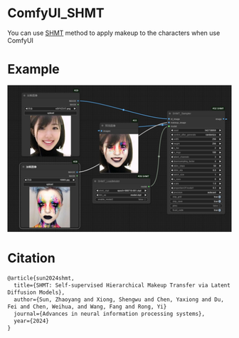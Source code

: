 # ComfyUI_SHMT
You can use [SHMT](https://github.com/Snowfallingplum/SHMT) method to apply makeup to the characters  when use ComfyUI 

# Example
![](https://github.com/smthemex/ComfyUI_SHMT/blob/main/example.png)

# Citation
```
@article{sun2024shmt,
  title={SHMT: Self-supervised Hierarchical Makeup Transfer via Latent Diffusion Models},
  author={Sun, Zhaoyang and Xiong, Shengwu and Chen, Yaxiong and Du, Fei and Chen, Weihua, and Wang, Fang and Rong, Yi}
  journal={Advances in neural information processing systems},
  year={2024}
}
```
